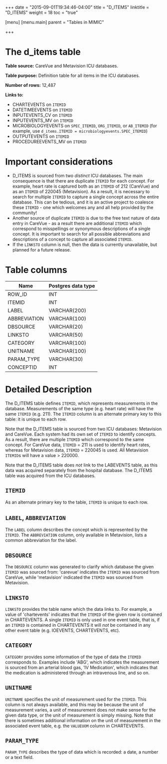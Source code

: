 +++
date = "2015-09-01T19:34:46-04:00"
title = "D_ITEMS"
linktitle = "D_ITEMS"
weight = 18
toc = "true"

[menu]
  [menu.main]
    parent = "Tables in MIMIC"

+++

# The d_items table

**Table source:** CareVue and Metavision ICU databases.

**Table purpose:** Definition table for all items in the ICU databases.

**Number of rows:** 12,487

**Links to:**

* CHARTEVENTS on `ITEMID`
* DATETIMEEVENTS on `ITEMID`
* INPUTEVENTS_CV on `ITEMID`
* INPUTEVENTS_MV on `ITEMID`
* MICROBIOLOGYEVENTS on `SPEC_ITEMID`, `ORG_ITEMID`, or `AB_ITEMID` (for example, use `d_items.ITEMID = microbiologyevents.SPEC_ITEMID`)
* OUTPUTEVENTS on `ITEMID`
* PROCEDUREEVENTS_MV on `ITEMID`

# Important considerations

* D_ITEMS is sourced from two *distinct* ICU databases. The main consequence is that there are duplicate `ITEMID` for each concept. For example, heart rate is captured both as an `ITEMID` of 212 (CareVue) and as an `ITEMID` of 220045 (Metavision). As a result, it is necessary to search for multiple `ITEMID` to capture a single concept across the entire database. This can be tedious, and it is an active project to coalesce these `ITEMID` - one which welcomes any and all help provided by the community!
* Another source of duplicate `ITEMID` is due to the free text nature of data entry in CareVue - as a result there are additional `ITEMID` which correspond to misspellings or synonymous descriptions of a single concept. It is important to search for all possible abbreviations and descriptions of a concept to capture all associated `ITEMID`.
* If the `LINKSTO` column is null, then the data is currently unavailable, but planned for a future release.

# Table columns

Name | Postgres data type
---- | ----
ROW_ID | INT
ITEMID | INT
LABEL | VARCHAR(200)
ABBREVIATION | VARCHAR(100)
DBSOURCE | VARCHAR(20)
LINKSTO | VARCHAR(50)
CATEGORY | VARCHAR(100)
UNITNAME | VARCHAR(100)
PARAM\_TYPE | VARCHAR(30)
CONCEPTID | INT

# Detailed Description

The D_ITEMS table defines `ITEMID`, which represents measurements in the database. Measurements of the same type (e.g. heart rate) will have the same `ITEMID` (e.g. 211). The `ITEMID` column is an alternate primary key to this table: it is unique to each row.

Note that the D_ITEMS table is sourced from two ICU databases: Metavision and CareVue. Each system had its own set of `ITEMID` to identify concepts. As a result, there are multiple `ITEMID` which correspond to the same concept. For CareVue data, `ITEMID` = 211 is used to identify heart rates, whereas for Metavision data, `ITEMID` = 220045 is used. All Metavision `ITEMID`s will have a value > 220000.

Note that the D\_ITEMS table does *not* link to the LABEVENTS table, as this data was acquired separately from the hospital database. The D\_ITEMS table was acquired from the ICU databases.

## `ITEMID`

As an alternate primary key to the table, `ITEMID` is unique to each row.

## `LABEL`, `ABBREVIATION`

The `LABEL` column describes the concept which is represented by the `ITEMID`. The `ABBREVIATION` column, only available in Metavision, lists a common abbreviation for the label.

## `DBSOURCE`

The `DBSOURCE` column was generated to clarify which database the given `ITEMID` was sourced from: 'carevue' indicates the `ITEMID` was sourced from CareVue, while 'metavision' indicated the `ITEMID` was sourced from Metavision.

## `LINKSTO`

`LINKSTO` provides the table name which the data links to. For example, a value of 'chartevents' indicates that the `ITEMID` of the given row is contained in CHARTEVENTS. A single `ITEMID` is only used in one event table, that is, if an `ITEMID` is contained in CHARTEVENTS it will *not* be contained in any other event table (e.g. IOEVENTS, CHARTEVENTS, etc).

## `CATEGORY`

`CATEGORY` provides some information of the type of data the `ITEMID` corresponds to. Examples include 'ABG', which indicates the measurement is sourced from an arterial blood gas, 'IV Medication', which indicates that the medication is administered through an intravenous line, and so on.

## `UNITNAME`

`UNITNAME` specifies the unit of measurement used for the `ITEMID`. This column is not always available, and this may be because the unit of measurement varies, a unit of measurement does not make sense for the given data type, or the unit of measurement is simply missing. Note that there is sometimes additional information on the unit of measurement in the associated event table, e.g. the `VALUEUOM` column in CHARTEVENTS.

## `PARAM_TYPE`

`PARAM_TYPE` describes the type of data which is recorded: a date, a number or a text field.
